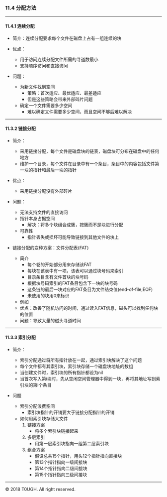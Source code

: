 ### 11.4 分配方法
---
#### 11.4.1 连续分配

- 简介：连续分配要求每个文件在磁盘上占有一组连续的块

- 优点：
    - 用于访问连续分配文件所需的寻道数最小
    - 支持顺序访问和直接访问

- 问题：
    - 为新文件找到空间
        - 策略：首次适应、最优适应、最差适应
        - 但是这些策略会带来外部碎片问题
    - 确定一个文件需要多少空间
        - 难以确定文件需要多少空间，而且空间不够后难以解决
---
#### 11.3.2 链接分配

- 简介：
    - 采用链接分配，每个文件是磁盘块的链表，磁盘块可分布在磁盘中的任何地方
    - 维护一个目录，每个文件在目录中有一个条目，条目中的内容包括文件第一块的指针和最后一块的指针

- 优点：
    - 采用链接分配没有外部碎片

- 问题：
    - 无法支持文件的直接访问
    - 指针本身占据空间
        - 解决：将多个块组合成簇，按簇而不是块进行分配
    - 可靠性
        - 指针丢失或损坏可能导致链接到其他文件的块上

- 链接分配的变种方案：文件分配表(FAT)
    - 简介
        - 每个卷的开始部分用来存储该FAT
        - 每块在该表中有一项，该表可以通过块号码来索引
        - 目录条目含有文件首块的块号码
        - 根据块号码索引的FAT条目包含下一块的块号码
        - 这条链的最后一块对应的FAT条目为文件结束值(end-of-file,EOF)
        - 未使用的块用0来标识
    - 例如
    - 优点：改善了随机访问的时间，通过读入FAT信息，磁头可以找到任何块的位置
    - 问题：导致大量的磁头寻道时间
---
#### 11.3.3 索引分配

- 简介：
    - 索引分配通过将所有指针放在一起，通过索引块解决了这个问题
    - 每个文件都有其索引块，索引块存储一个磁盘块地址的数组
    - 当创建文件时，索引块的所有指针都设为nil
    - 当首次写入第i块时，先从空闲空间管理器中得到一块，再将其地址写到索引块的第i个条目

- 问题
    - 索引分配浪费空间
        - 索引块指针的开销要大于链接分配指针的开销
    - 如何用索引块存储大文件
        1. 链接方案
            - 将多个索引块链接起来
        2. 多层索引
            - 用第一层索引块指向一组第二层索引块
        3. 组合方案
            - 假设总共15个指针，用头12个指针指向直接块
            - 第13个指针指向一级间接块
            - 第14个指针指向二级间接块
            - 第15个指针指向三级间接块
---
&copy; 2018 T0UGH. All right reserved.